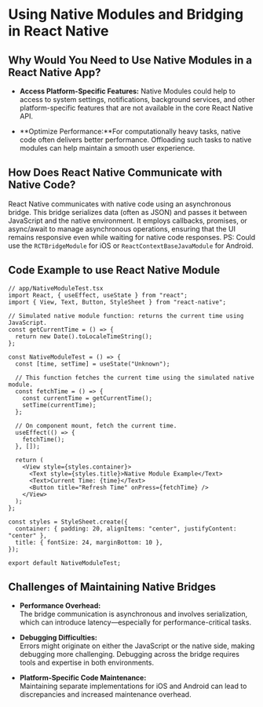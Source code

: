 # Using Native Modules and Bridging in React Native

## Why Would You Need to Use Native Modules in a React Native App?

- **Access Platform-Specific Features:** Native Modules could help to access to
  system settings, notifications, background services, and other
  platform-specific features that are not available in the core React Native
  API.

- **Optimize Performance:**For computationally heavy tasks, native code often
  delivers better performance. Offloading such tasks to native modules can help
  maintain a smooth user experience.

## How Does React Native Communicate with Native Code?

React Native communicates with native code using an asynchronous bridge. This
bridge serializes data (often as JSON) and passes it between JavaScript and the
native environment. It employs callbacks, promises, or async/await to manage
asynchronous operations, ensuring that the UI remains responsive even while
waiting for native code responses. PS: Could use the `RCTBridgeModule` for iOS
or `ReactContextBaseJavaModule` for Android.

## Code Example to use React Native Module

```tsx
// app/NativeModuleTest.tsx
import React, { useEffect, useState } from "react";
import { View, Text, Button, StyleSheet } from "react-native";

// Simulated native module function: returns the current time using JavaScript.
const getCurrentTime = () => {
  return new Date().toLocaleTimeString();
};

const NativeModuleTest = () => {
  const [time, setTime] = useState("Unknown");

  // This function fetches the current time using the simulated native module.
  const fetchTime = () => {
    const currentTime = getCurrentTime();
    setTime(currentTime);
  };

  // On component mount, fetch the current time.
  useEffect(() => {
    fetchTime();
  }, []);

  return (
    <View style={styles.container}>
      <Text style={styles.title}>Native Module Example</Text>
      <Text>Current Time: {time}</Text>
      <Button title="Refresh Time" onPress={fetchTime} />
    </View>
  );
};

const styles = StyleSheet.create({
  container: { padding: 20, alignItems: "center", justifyContent: "center" },
  title: { fontSize: 24, marginBottom: 10 },
});

export default NativeModuleTest;
```

## Challenges of Maintaining Native Bridges

- **Performance Overhead:**  
  The bridge communication is asynchronous and involves serialization, which can
  introduce latency—especially for performance-critical tasks.

- **Debugging Difficulties:**  
  Errors might originate on either the JavaScript or the native side, making
  debugging more challenging. Debugging across the bridge requires tools and
  expertise in both environments.

- **Platform-Specific Code Maintenance:**  
  Maintaining separate implementations for iOS and Android can lead to
  discrepancies and increased maintenance overhead.
